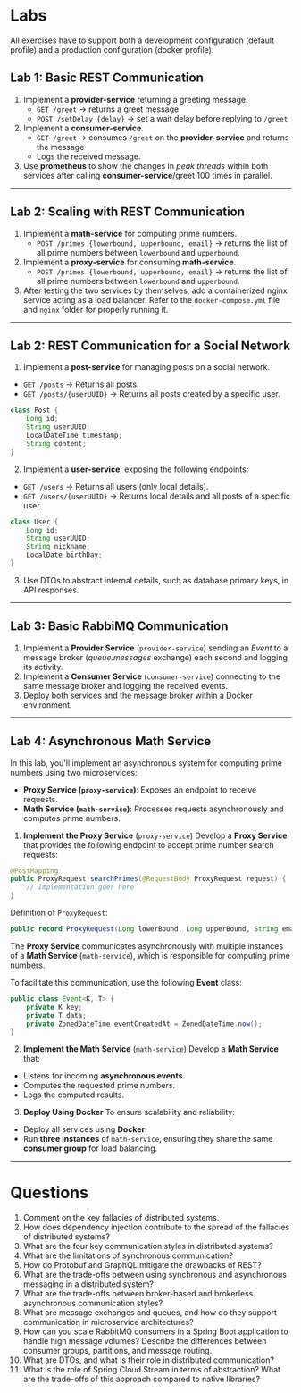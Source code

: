 # Labs

All exercises have to support both a development configuration (default profile) and a production configuration (docker profile).

## Lab 1: Basic REST Communication

1. Implement a **provider-service** returning a greeting message.
   * `GET /greet` → returns a greet message
   * `POST /setDelay {delay}` → set a wait delay before replying to `/greet`
2. Implement a **consumer-service**.
   * `GET /greet` → consumes `/greet` on the **provider-service** and returns the message
   * Logs the received message.
3. Use **prometheus** to show the changes in *peak threads* within both services after calling **consumer-service**/greet 100 times in parallel.

---

## Lab 2: Scaling with REST Communication

1. Implement a **math-service** for computing prime numbers.
    * `POST /primes {lowerbound, upperbound, email}` → returns the list of all prime numbers between `lowerbound` and `upperbound`.
2. Implement a **proxy-service** for consuming **math-service**.
   * `POST /primes {lowerbound, upperbound, email}` → returns the list of all prime numbers between `lowerbound` and `upperbound`.
3. After testing the two services by themselves, add a containerized nginx service acting as a load balancer. Refer to the `docker-compose.yml` file and `nginx` folder for properly running it.

---

## Lab 2: REST Communication for a Social Network

1. Implement a **post-service** for managing posts on a social network.
  - `GET /posts` → Returns all posts.
  - `GET /posts/{userUUID}` → Returns all posts created by a specific user.

   ```java
   class Post {
       Long id;
       String userUUID;
       LocalDateTime timestamp;
       String content;
   }
   ```  

2. Implement a **user-service**, exposing the following endpoints:
  - `GET /users` → Returns all users (only local details).
  - `GET /users/{userUUID}` → Returns local details and all posts of a specific user.

   ```java
   class User {
       Long id;
       String userUUID;
       String nickname;
       LocalDate birthDay;
   }
   ```  

3. Use DTOs to abstract internal details, such as database primary keys, in API responses.

---

## Lab 3: Basic RabbiMQ Communication

1. Implement a **Provider Service** (`provider-service`) sending an *Event* to a message broker (*queue.messages* exchange) each second and logging its activity.
2. Implement a **Consumer Service** (`consumer-service`) connecting to the same message broker and logging the received events. 
3. Deploy both services and the message broker within a Docker environment.

---

## Lab 4: Asynchronous Math Service

In this lab, you'll implement an asynchronous system for computing prime numbers using two microservices:
- **Proxy Service (`proxy-service`)**: Exposes an endpoint to receive requests.
- **Math Service (`math-service`)**: Processes requests asynchronously and computes prime numbers.

1. **Implement the Proxy Service** (`proxy-service`)
Develop a **Proxy Service** that provides the following endpoint to accept prime number search requests:

```java
@PostMapping
public ProxyRequest searchPrimes(@RequestBody ProxyRequest request) {
    // Implementation goes here
}
```

Definition of `ProxyRequest`:

```java
public record ProxyRequest(Long lowerBound, Long upperBound, String email) {}
```

The **Proxy Service** communicates asynchronously with multiple instances of a **Math Service** (`math-service`), which is responsible for computing prime numbers.

To facilitate this communication, use the following **Event** class:

```java
public class Event<K, T> {
    private K key;
    private T data;
    private ZonedDateTime eventCreatedAt = ZonedDateTime.now();
}
```

2. **Implement the Math Service** (`math-service`)
Develop a **Math Service** that:
- Listens for incoming **asynchronous events**.
- Computes the requested prime numbers.
- Logs the computed results.


3. **Deploy Using Docker** To ensure scalability and reliability:
- Deploy all services using **Docker**.
- Run **three instances** of `math-service`, ensuring they share the same **consumer group** for load balancing.

---

# Questions
1. Comment on the key fallacies of distributed systems.
2. How does dependency injection contribute to the spread of the fallacies of distributed systems?
3. What are the four key communication styles in distributed systems?
4. What are the limitations of synchronous communication?
5. How do Protobuf and GraphQL mitigate the drawbacks of REST?
6. What are the trade-offs between using synchronous and asynchronous messaging in a distributed system?
7. What are the trade-offs between broker-based and brokerless asynchronous communication styles?
8. What are message exchanges and queues, and how do they support communication in microservice architectures?
9. How can you scale RabbitMQ consumers in a Spring Boot application to handle high message volumes? Describe the differences between consumer groups, partitions, and message routing.
10. What are DTOs, and what is their role in distributed communication?
11. What is the role of Spring Cloud Stream in terms of abstraction? What are the trade-offs of this approach compared to native libraries?  